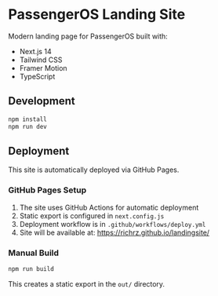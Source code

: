 # PassengerOS Landing Site

Modern landing page for PassengerOS built with:
- Next.js 14
- Tailwind CSS
- Framer Motion
- TypeScript

## Development
```bash
npm install
npm run dev
```

## Deployment
This site is automatically deployed via GitHub Pages.

### GitHub Pages Setup
1. The site uses GitHub Actions for automatic deployment
2. Static export is configured in `next.config.js`
3. Deployment workflow is in `.github/workflows/deploy.yml`
4. Site will be available at: https://richrz.github.io/landingsite/

### Manual Build
```bash
npm run build
```
This creates a static export in the `out/` directory.
